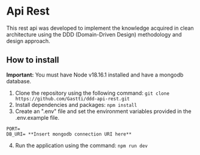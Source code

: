# Api Rest
This rest api was developed to implement the knowledge acquired in clean architecture using the DDD (Domain-Driven Design) methodology and design approach.

## How to install
**Important:** You must have Node v18.16.1 installed and have a mongodb database.
1. Clone the repository using the following command:
```git clone https://github.com/Gastti/ddd-api-rest.git```
3. Install dependencies and packages:
```npm install```
4. Create an ".env" file and set the environment variables provided in the .env.example file.
```
PORT= 
DB_URI= **Insert mongodb connection URI here**
```
4. Run the application using the command:
```npm run dev```
